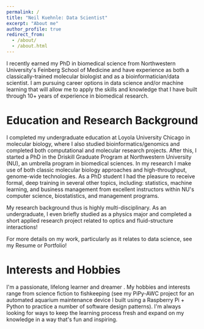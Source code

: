 ```yaml
---
permalink: /
title: "Neil Kuehnle: Data Scientist"
excerpt: "About me"
author_profile: true
redirect_from: 
  - /about/
  - /about.html
---
```


I recently earned my PhD in biomedical science from Northwestern University's Feinberg School of Medicine and have experience as both a classically-trained molecular biologist and as a bioinformatician/data scientist. I am pursuing career options in data science and/or machine learning that will allow me to apply the skills and knowledge that I have built through 10+ years of experience in biomedical research.

Education and Research Background
======
I completed my undergraduate education at Loyola University Chicago in molecular biology, where I also studied bioinformatics/genomics and completed both computational and molecular research projects. After this, I started a PhD in the Driskill Graduate Program at Northwestern University (NU), an umbrella program in biomedical sciences. In my research I make use of both classic molecular biology approaches and high-throughput, genome-wide technologies. As a PhD student I had the pleasure to receive formal, deep training in several other topics, including: statistics, machine learning, and business management from excellent instructors within NU's computer science, biostatistics, and management programs.

My research background thus is highly multi-disciplinary. As an undergraduate, I even briefly studied as a physics major and completed a short applied research project related to optics and fluid-structure interactions!

For more details on my work, particularly as it relates to data science, see my Resume or Portfolio!

Interests and Hobbies
======
I'm a passionate, lifelong learner and dreamer . My hobbies and interests range from science fiction to fishkeeping (see my PiPy-AWC project for an automated aquarium maintenance device I built using a Raspberry Pi + Python to practice a number of software design patterns). I'm always looking for ways to keep the learning process fresh and expand on my knowledge in a way that's fun and inspiring.
